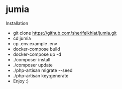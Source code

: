 # jumia
Installation

- git clone https://github.com/sherifelkhiat/jumia.git 
- cd jumia
- cp .env.example .env 
- docker-compose build
- docker-compose up -d
- ./composer install
- ./composer update
- ./php-artisan migrate --seed
- ./php-artisan key:generate
- Enjoy :)
